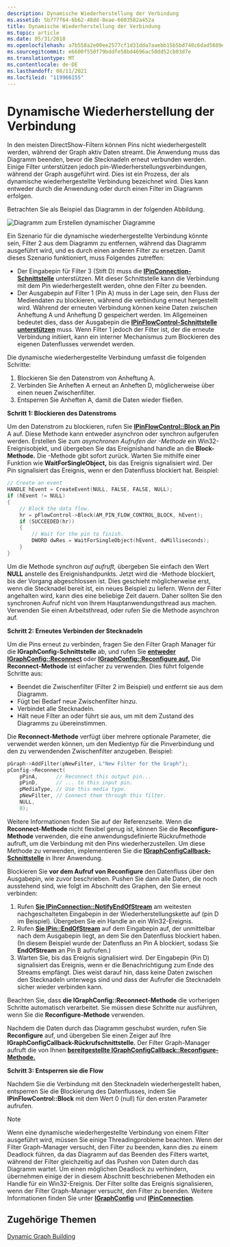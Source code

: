 ```yaml
---
description: Dynamische Wiederherstellung der Verbindung
ms.assetid: 5b777f64-6b62-48dd-8eae-6603582a452a
title: Dynamische Wiederherstellung der Verbindung
ms.topic: article
ms.date: 05/31/2018
ms.openlocfilehash: a7b558a2e00ee2577cf1d31dda7aaebb15b5bd740c6dad5689e70b950c02d4d9
ms.sourcegitcommit: e6600f550f79bddfe58bd4696ac50dd52cb03d7e
ms.translationtype: MT
ms.contentlocale: de-DE
ms.lasthandoff: 08/11/2021
ms.locfileid: "119966155"
---
```

# <a name="dynamic-reconnection"></a>Dynamische Wiederherstellung der Verbindung

In den meisten DirectShow-Filtern können Pins nicht wiederhergestellt werden, während der Graph aktiv Daten streamt. Die Anwendung muss das Diagramm beenden, bevor die Stecknadeln erneut verbunden werden. Einige Filter unterstützen jedoch pin-Wiederherstellungsverbindungen, während der Graph ausgeführt wird. Dies ist ein Prozess, der als dynamische wiederhergestellte Verbindung bezeichnet wird. Dies kann entweder durch die Anwendung oder durch einen Filter im Diagramm erfolgen.

Betrachten Sie als Beispiel das Diagramm in der folgenden Abbildung.

![Diagramm zum Erstellen dynamischer Diagramme](images/dyngraph.png)

Ein Szenario für die dynamische wiederhergestellte Verbindung könnte sein, Filter 2 aus dem Diagramm zu entfernen, während das Diagramm ausgeführt wird, und es durch einen anderen Filter zu ersetzen. Damit dieses Szenario funktioniert, muss Folgendes zutreffen:

-   Der Eingabepin für Filter 3 (Stift D) muss die [**IPinConnection-Schnittstelle**](/windows/desktop/api/Strmif/nn-strmif-ipinconnection) unterstützen. Mit dieser Schnittstelle kann die Verbindung mit dem Pin wiederhergestellt werden, ohne den Filter zu beenden.
-   Der Ausgabepin auf Filter 1 (Pin A) muss in der Lage sein, den Fluss der Mediendaten zu blockieren, während die verbindung erneut hergestellt wird. Während der erneuten Verbindung können keine Daten zwischen Anheftung A und Anheftung D gespeichert werden. Im Allgemeinen bedeutet dies, dass der Ausgabepin die [**IPinFlowControl-Schnittstelle unterstützen**](/windows/desktop/api/Strmif/nn-strmif-ipinflowcontrol) muss. Wenn Filter 1 jedoch der Filter ist, der die erneute Verbindung initiiert, kann ein interner Mechanismus zum Blockieren des eigenen Datenflusses verwendet werden.

Die dynamische wiederhergestellte Verbindung umfasst die folgenden Schritte:

1.  Blockieren Sie den Datenstrom von Anheftung A.
2.  Verbinden Sie Anheften A erneut an Anheften D, möglicherweise über einen neuen Zwischenfilter.
3.  Entsperren Sie Anheften A, damit die Daten wieder fließen.

**Schritt 1: Blockieren des Datenstroms**

Um den Datenstrom zu blockieren, rufen Sie [**IPinFlowControl::Block an Pin**](/windows/desktop/api/Strmif/nf-strmif-ipinflowcontrol-block) A auf. Diese Methode kann entweder asynchron oder synchron aufgerufen werden. Erstellen Sie zum *asynchronen Aufrufen der -Methode* ein Win32-Ereignisobjekt, und übergeben Sie das Ereignishand handle an die **Block-Methode.** Die -Methode gibt sofort zurück. Warten Sie mithilfe einer Funktion wie **WaitForSingleObject,** bis das Ereignis signalisiert wird. Der Pin signalisiert das Ereignis, wenn er den Datenfluss blockiert hat. Beispiel:


```C++
// Create an event
HANDLE hEvent = CreateEvent(NULL, FALSE, FALSE, NULL);
if (hEvent != NULL)
{
    // Block the data flow.
    hr = pFlowControl->Block(AM_PIN_FLOW_CONTROL_BLOCK, hEvent); 
    if (SUCCEEDED(hr))
    {
        // Wait for the pin to finish.
        DWORD dwRes = WaitForSingleObject(hEvent, dwMilliseconds);
    }
}
```



Um die Methode synchron *auf aufruft,* übergeben Sie einfach den Wert **NULL** anstelle des Ereignishandpunkts. Jetzt wird die -Methode blockiert, bis der Vorgang abgeschlossen ist. Dies geschieht möglicherweise erst, wenn die Stecknadel bereit ist, ein neues Beispiel zu liefern. Wenn der Filter angehalten wird, kann dies eine beliebige Zeit dauern. Daher sollten Sie den synchronen Aufruf nicht von Ihrem Hauptanwendungsthread aus machen. Verwenden Sie einen Arbeitsthread, oder rufen Sie die Methode asynchron auf.

**Schritt 2: Erneutes Verbinden der Stecknadeln**

Um die Pins erneut zu verbinden, fragen Sie den Filter Graph Manager für die **IGraphConfig-Schnittstelle** ab, und rufen Sie [**entweder IGraphConfig::Reconnect**](/windows/desktop/api/Strmif/nf-strmif-igraphconfig-reconnect) oder [**IGraphConfig::Reconfigure auf.**](/windows/desktop/api/Strmif/nf-strmif-igraphconfig-reconfigure) Die **Reconnect-Methode** ist einfacher zu verwenden. Dies führt folgende Schritte aus:

-   Beendet die Zwischenfilter (Filter 2 im Beispiel) und entfernt sie aus dem Diagramm.
-   Fügt bei Bedarf neue Zwischenfilter hinzu.
-   Verbindet alle Stecknadeln.
-   Hält neue Filter an oder führt sie aus, um mit dem Zustand des Diagramms zu übereinstimmen.

Die **Reconnect-Methode** verfügt über mehrere optionale Parameter, die verwendet werden können, um den Medientyp für die Pinverbindung und den zu verwendenden Zwischenfilter anzugeben. Beispiel:


```C++
pGraph->AddFilter(pNewFilter, L"New Filter for the Graph");
pConfig->Reconnect(
    pPinA,      // Reconnect this output pin...
    pPinD,      // ... to this input pin.
    pMediaType, // Use this media type.
    pNewFilter, // Connect them through this filter.
    NULL, 
    0);     
```



Weitere Informationen finden Sie auf der Referenzseite. Wenn die **Reconnect-Methode** nicht flexibel genug ist, können Sie die **Reconfigure-Methode** verwenden, die eine anwendungsdefinierte Rückrufmethode aufruft, um die Verbindung mit den Pins wiederherzustellen. Um diese Methode zu verwenden, implementieren Sie die [**IGraphConfigCallback-Schnittstelle**](/windows/desktop/api/Strmif/nn-strmif-igraphconfigcallback) in Ihrer Anwendung.

Blockieren Sie **vor dem Aufruf von Reconfigure** den Datenfluss über den Ausgabepin, wie zuvor beschrieben. Pushen Sie dann alle Daten, die noch ausstehend sind, wie folgt im Abschnitt des Graphen, den Sie erneut verbinden:

1.  Rufen [**Sie IPinConnection::NotifyEndOfStream**](/windows/desktop/api/Strmif/nf-strmif-ipinconnection-notifyendofstream) am weitesten nachgeschalteten Eingabepin in der Wiederherstellungskette auf (pin D im Beispiel). Übergeben Sie ein Handle an ein Win32-Ereignis.
2.  Rufen [**Sie IPin::EndOfStream**](/windows/desktop/api/Strmif/nf-strmif-ipin-endofstream) auf dem Eingabepin auf, der unmittelbar nach dem Ausgabepin liegt, an dem Sie den Datenfluss blockiert haben. (In diesem Beispiel wurde der Datenfluss an Pin A blockiert, sodass Sie **EndOfStream** an Pin B aufrufen.)
3.  Warten Sie, bis das Ereignis signalisiert wird. Der Eingabepin (Pin D) signalisiert das Ereignis, wenn er die Benachrichtigung zum Ende des Streams empfängt. Dies weist darauf hin, dass keine Daten zwischen den Stecknadeln unterwegs sind und dass der Aufrufer die Stecknadeln sicher wieder verbinden kann.

Beachten Sie, dass **die IGraphConfig::Reconnect-Methode** die vorherigen Schritte automatisch verarbeitet. Sie müssen diese Schritte nur ausführen, wenn Sie die **Reconfigure-Methode** verwenden.

Nachdem die Daten durch das Diagramm geschubst wurden, rufen Sie **Reconfigure** auf, und übergeben Sie einen Zeiger auf Ihre **IGraphConfigCallback-Rückrufschnittstelle.** Der Filter Graph-Manager aufruft die von Ihnen [**bereitgestellte IGraphConfigCallback::Reconfigure-Methode.**](/windows/desktop/api/Strmif/nf-strmif-igraphconfigcallback-reconfigure)

**Schritt 3: Entsperren sie die Flow**

Nachdem Sie die Verbindung mit den Stecknadeln wiederhergestellt haben, entsperren Sie die Blockierung des Datenflusses, indem Sie **IPinFlowControl::Block** mit dem Wert 0 (null) für den ersten Parameter aufrufen.

> [!Note]  
> Wenn eine dynamische wiederhergestellte Verbindung von einem Filter ausgeführt wird, müssen Sie einige Threadingprobleme beachten. Wenn der Filter Graph-Manager versucht, den Filter zu beenden, kann dies zu einem Deadlock führen, da das Diagramm auf das Beenden des Filters wartet, während der Filter gleichzeitig auf das Pushen von Daten durch das Diagramm wartet. Um einen möglichen Deadlock zu verhindern, übernehmen einige der in diesem Abschnitt beschriebenen Methoden ein Handle für ein Win32-Ereignis. Der Filter sollte das Ereignis signalisieren, wenn der Filter Graph-Manager versucht, den Filter zu beenden. Weitere Informationen finden Sie unter [**IGraphConfig**](/windows/desktop/api/Strmif/nn-strmif-igraphconfig) und [**IPinConnection**](/windows/desktop/api/Strmif/nn-strmif-ipinconnection).

 

## <a name="related-topics"></a>Zugehörige Themen

<dl> <dt>

[Dynamic Graph Building](dynamic-graph-building.md)
</dt> </dl>

 

 



